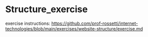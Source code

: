 # Structure_exercise
exercise instructions: https://github.com/prof-rossetti/internet-technologies/blob/main/exercises/website-structure/exercise.md
